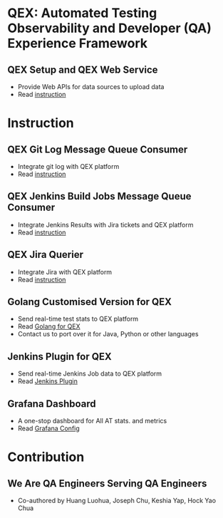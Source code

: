 # QEX: Automated Testing Observability and Developer (QA) Experience Framework

## QEX Setup and QEX Web Service
* Provide Web APIs for data sources to upload data
* Read [instruction](cmd/web/README.md)

# Instruction
## QEX Git Log Message Queue Consumer
* Integrate git log with QEX platform
* Read [instruction](cmd/git_log_consumer/README.md)

## QEX Jenkins Build Jobs Message Queue Consumer
* Integrate Jenkins Results with Jira tickets and QEX platform
* Read [instruction](cmd/jenkins_build_consumer/README.md)

## QEX Jira Querier
* Integrate Jira with QEX platform
* Read [instruction](cmd/jira/README.md)

## Golang Customised Version for QEX
* Send real-time test stats to QEX platform
* Read [Golang for QEX](https://github.com/luohuahuang/go/-/tree/master)
* Contact us to port over it for Java, Python or other languages

## Jenkins Plugin for QEX
* Send real-time Jenkins Job data to QEX platform
* Read [Jenkins Plugin](https://github.com/luohuahuang/qex-jenkins-plugin/blob/main/README.md)

## Grafana Dashboard
* A one-stop dashboard for All AT stats. and metrics
* Read [Grafana Config](grafana/QEX-dashboard.json)

# Contribution
## We Are QA Engineers Serving QA Engineers
* Co-authored by Huang Luohua, Joseph Chu, Keshia Yap, Hock Yao Chua


